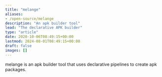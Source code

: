 ```yaml
---
title: "melange"
aliases:
- /open-source/melange
description: "An apk builder tool"
lead: "The declarative APK builder"
type: "article"
date: 2020-10-06T08:49:15+00:00
lastmod: 2024-08-01T08:49:15+00:00
draft: false
images: []
---
```


melange is an apk builder tool that uses declarative pipelines to create apk packages.
